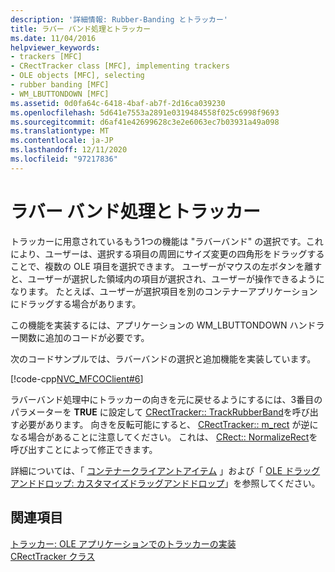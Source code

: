 ```yaml
---
description: '詳細情報: Rubber-Banding とトラッカー'
title: ラバー バンド処理とトラッカー
ms.date: 11/04/2016
helpviewer_keywords:
- trackers [MFC]
- CRectTracker class [MFC], implementing trackers
- OLE objects [MFC], selecting
- rubber banding [MFC]
- WM_LBUTTONDOWN [MFC]
ms.assetid: 0d0fa64c-6418-4baf-ab7f-2d16ca039230
ms.openlocfilehash: 5d641e7553a2891e0319484558f025c6998f9693
ms.sourcegitcommit: d6af41e42699628c3e2e6063ec7b03931a49a098
ms.translationtype: MT
ms.contentlocale: ja-JP
ms.lasthandoff: 12/11/2020
ms.locfileid: "97217836"
---
```

# <a name="rubber-banding-and-trackers"></a>ラバー バンド処理とトラッカー

トラッカーに用意されているもう1つの機能は "ラバーバンド" の選択です。これにより、ユーザーは、選択する項目の周囲にサイズ変更の四角形をドラッグすることで、複数の OLE 項目を選択できます。 ユーザーがマウスの左ボタンを離すと、ユーザーが選択した領域内の項目が選択され、ユーザーが操作できるようになります。 たとえば、ユーザーが選択項目を別のコンテナーアプリケーションにドラッグする場合があります。

この機能を実装するには、アプリケーションの WM_LBUTTONDOWN ハンドラー関数に追加のコードが必要です。

次のコードサンプルでは、ラバーバンドの選択と追加機能を実装しています。

[!code-cpp[NVC_MFCOClient#6](../mfc/codesnippet/cpp/rubber-banding-and-trackers_1.cpp)]

ラバーバンド処理中にトラッカーの向きを元に戻せるようにするには、3番目のパラメーターを **TRUE** に設定して [CRectTracker:: TrackRubberBand](../mfc/reference/crecttracker-class.md#trackrubberband)を呼び出す必要があります。 向きを反転可能にすると、 [CRectTracker:: m_rect](../mfc/reference/crecttracker-class.md#m_rect) が逆になる場合があることに注意してください。 これは、 [CRect:: NormalizeRect](../atl-mfc-shared/reference/crect-class.md#normalizerect)を呼び出すことによって修正できます。

詳細については、「 [コンテナークライアントアイテム](../mfc/containers-client-items.md) 」および「 [OLE ドラッグアンドドロップ: カスタマイズドラッグアンドドロップ](../mfc/drag-and-drop-ole.md#customize-drag-and-drop)」を参照してください。

## <a name="see-also"></a>関連項目

[トラッカー: OLE アプリケーションでのトラッカーの実装](../mfc/trackers-implementing-trackers-in-your-ole-application.md)<br/>
[CRectTracker クラス](../mfc/reference/crecttracker-class.md)
